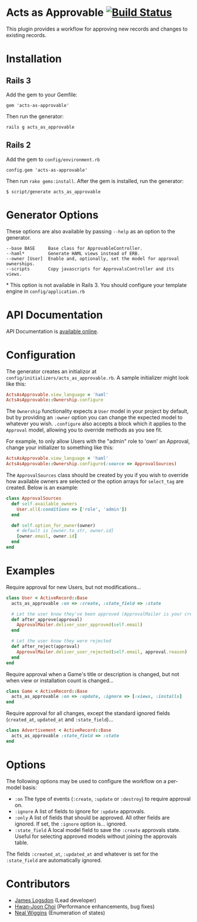 # Acts as Approvable  [![Build Status](https://secure.travis-ci.org/jlogsdon/acts_as_approvable.png)](http://travis-ci.org/jlogsdon/acts_as_approvable?branch=master)

This plugin provides a workflow for approving new records and changes to existing
records.

Installation
============

Rails 3
-------

Add the gem to your Gemfile:

    gem 'acts-as-approvable'

Then run the generator:

    rails g acts_as_approvable

Rails 2
-------

Add the gem to `config/environment.rb`

    config.gem 'acts-as-approvable'

Then run `rake gems:install`. After the gem is installed, run the generator:

    $ script/generate acts_as_approvable

Generator Options
=================

These options are also available by passing `--help` as an option to the generator.

    --base BASE     Base class for ApprovableController.
    --haml*         Generate HAML views instead of ERB.
    --owner [User]  Enable and, optionally, set the model for approval ownerships.
    --scripts       Copy javascripts for ApprovalsController and its views.

\* This option is not available in Rails 3. You should configure your template engine in `config/application.rb`

API Documentation
=================

API Documentation is [available online](http://rubydoc.info/gems/acts-as-approvable/frames).

Configuration
=============

The generator creates an initializor at `config/initializers/acts_as_approvable.rb`. A sample
initializer might look like this:

```ruby
ActsAsApprovable.view_language = 'haml'
ActsAsApprovable::Ownership.configure
```

The `Ownership` functionality expects a `User` model in your project by default, but by providing
an `:owner` option you can change the expected model to whatever you wish. `.configure` also
accepts a block which it applies to the `Approval` model, allowing you to override methods as
you see fit.

For example, to only allow Users with the "admin" role to 'own' an Approval, change your initializer
to something like this:

```ruby
ActsAsApprovable.view_language = 'haml'
ActsAsApprovable::Ownership.configure(:source => ApprovalSources)
```

The `ApprovalSources` class should be created by you if you wish to override how available owners
are selected or the option arrays for `select_tag` are created. Below is an example:

```ruby
class ApprovalSources
  def self.available_owners
    User.all(:conditions => ['role', 'admin'])
  end

  def self.option_for_owner(owner)
    # default is [owner.to_str, owner.id]
    [owner.email, owner.id]
  end
end
```

Examples
========

Require approval for new Users, but not modifications...

```ruby
class User < ActiveRecord::Base
  acts_as_approvable :on => :create, :state_field => :state

  # Let the user know they've been approved (ApprovalMailer is your creation)
  def after_approve(approval)
    ApprovalMailer.deliver_user_approved(self.email)
  end

  # Let the user know they were rejected
  def after_reject(approval)
    ApprovalMailer.deliver_user_rejected(self.email, approval.reason)
  end
end
```

Require approval when a Game's title or description is changed, but not when view or installation count is changed...

```ruby
class Game < ActiveRecord::Base
  acts_as_approvable :on => :update, :ignore => [:views, :installs]
end
```

Require approval for all changes, except the standard ignored fields (`created_at`, `updated_at` and `:state_field`)...

```ruby
class Advertisement < ActiveRecord::Base
  acts_as_approvable :state_field => :state
end
```

Options
=======

The following options may be used to configure the workflow on a per-model
basis:

 * `:on`            The type of events (`:create`, `:update` or `:destroy`) to require approval on.
 * `:ignore`        A list of fields to ignore for `:update` approvals.
 * `:only`          A list of fields that should be approved. All other fields are
                    ignored. If set, the `:ignore` option is... ignored.
 * `:state_field`   A local model field to save the `:create` approvals state. Useful
                    for selecting approved models without joining the approvals table.

The fields `:created_at`, `:updated_at` and whatever is set for the `:state_field`
are automatically ignored.

Contributors
============

 * [James Logsdon](http://github.com/jlogsdon) (Lead developer)
 * [Hwan-Joon Choi](http://github.com/hc5duke) (Performance enhancements, bug fixes)
 * [Neal Wiggins](http://github.com/nwigginsTJ) (Enumeration of states)
